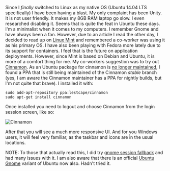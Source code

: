 <!-- 
.. title: Not a fan of Ubuntu Unity, rrying out Cinnamon desktop environment
.. slug: not-a-fan-of-ubuntu-unity-rrying-out-cinnamon-desktop-environment
.. date: 2015-02-02 22:11:16 UTC-06:00
.. tags: linux
.. category: 
.. link: 
.. description: 
.. type: text
-->

Since I _finally_ switched to Linux as my native OS (Ubuntu 14.04 LTS specifically) I have been having a blast.  My only complaint has been Unity.  It is not user friendly.  It makes my 8GB RAM laptop go slow.  I even researched disabling it.  Seems that is quite the feat in Ubuntu these days.  I'm a minimalist when it comes to my computers.  I remember Gnome and have always been a fan.  However, due to an article I read the other day, I decided to read up on [Linux Mint](http://linuxmint.com) and remembered a co-worker was using it as his primary OS.  I have also been playing with Fedora more lately due to its support for containers.  I feel that is the future on application deployments.  However, since Mint is based on Debian and Ubuntu, it is more of a comfort thing for me.  My co-workers suggestion was to try out [Cinnamon](http://cinnamon.linuxmint.com0).  As an Ubuntu package for cinnamon is [no longer maintained](http://askubuntu.com/questions/94201/how-do-i-install-the-cinnamon-desktop), I found a PPA that is still being maintained of the Cinnamon _stable_ branch (yes, I am aware the Cinnamon maintainer has a PPA for nightly builds, but I'm not quite that brave).  I installed it with:

    sudo add-apt-repository ppa:lestcape/cinnamon
    sudo apt-get install cinnamon

Once installed you need to logout and choose Cinnamon from the login session screen, like so:

![Cinnamon](http://b038a8f209e36fc36fba-a9b634eed6b534d774260bd8467c190d.r61.cf1.rackcdn.com/Cinnamon-login.jpg)

After that you will see a much more responsive UI.  And for you Windows users, it will feel very familiar, as the taskbar and icons are in the usual locations.

NOTE: To those that actually read this, I did try [gnome session fallback](http://packages.ubuntu.com/trusty/gnome-session-fallback) and had many issues with it.  I am also aware that there is an official [Ubuntu Gnome](http://ubuntugnome.org/) variant of Ubuntu now also.  Hadn't tried it.
